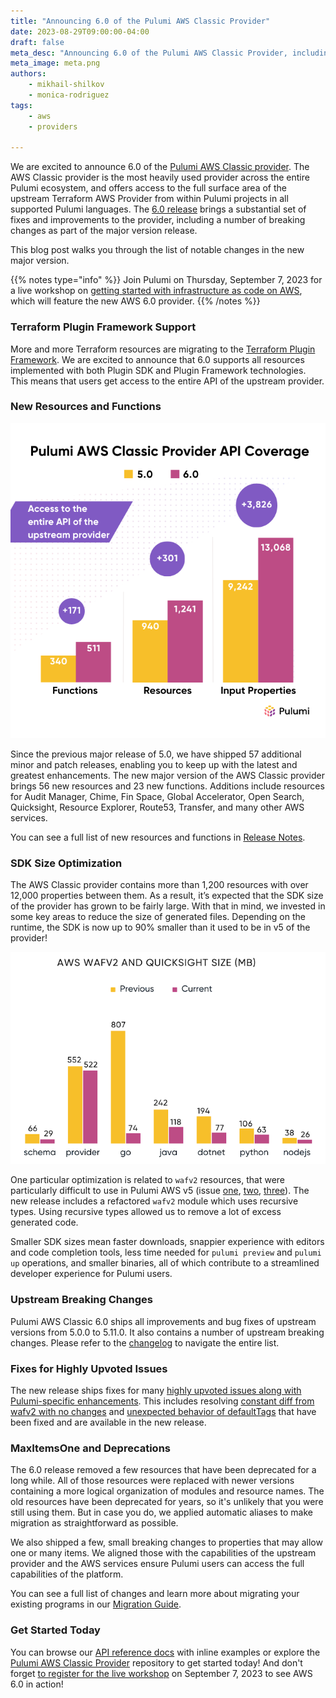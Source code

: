 ```yaml
---
title: "Announcing 6.0 of the Pulumi AWS Classic Provider"
date: 2023-08-29T09:00:00-04:00
draft: false
meta_desc: "Announcing 6.0 of the Pulumi AWS Classic Provider, including SDK size optimization, TF plugin framework support, new resources, and more."
meta_image: meta.png
authors:
    - mikhail-shilkov
    - monica-rodriguez
tags:
    - aws
    - providers

---
```


We are excited to announce 6.0 of the [Pulumi AWS Classic provider](https://www.pulumi.com/registry/packages/aws/). The AWS Classic provider is the most heavily used provider across the entire Pulumi ecosystem, and offers access to the full surface area of the upstream Terraform AWS Provider from within Pulumi projects in all supported Pulumi languages. The [6.0 release](https://github.com/pulumi/pulumi-aws/releases/tag/v6.0.2) brings a substantial set of fixes and improvements to the provider, including a number of breaking changes as part of the major version release.

This blog post walks you through the list of notable changes in the new major version.

<!--more-->

{{% notes type="info" %}}
Join Pulumi on Thursday, September 7, 2023 for a live workshop on [getting started with infrastructure as code on AWS](/resources/getting-started-with-iac-pulumi-aws/), which will feature the new AWS 6.0 provider.
{{% /notes %}}

### Terraform Plugin Framework Support

More and more Terraform resources are migrating to the [Terraform Plugin Framework](https://developer.hashicorp.com/terraform/plugin/framework). We are excited to announce that 6.0 supports all resources implemented with both Plugin SDK and Plugin Framework technologies. This means that users get access to the entire API of the upstream provider.

### New Resources and Functions

![aws_api](aws_api.png)

Since the previous major release of 5.0, we have shipped 57 additional minor and patch releases, enabling you to keep up with the latest and greatest enhancements. The new major version of the AWS Classic provider brings 56 new resources and 23 new functions. Additions include resources for Audit Manager, Chime, Fin Space, Global Accelerator, Open Search, Quicksight, Resource Explorer, Route53, Transfer, and many other AWS services.

You can see a full list of new resources and functions in [Release Notes](https://github.com/pulumi/pulumi-aws/releases/tag/v6.0.0).

### SDK Size Optimization

The AWS Classic provider contains more than 1,200 resources with over 12,000 properties between them. As a result, it’s expected that the SDK size of the provider has grown to be fairly large. With that in mind, we invested in some key areas to reduce the size of generated files. Depending on the runtime, the SDK is now up to 90% smaller than it used to be in v5 of the provider!

![aws_sdk](aws_sdk.png)

One particular optimization is related to `wafv2` resources, that were particularly difficult to use in Pulumi AWS v5 (issue [one](https://github.com/pulumi/pulumi-aws/issues/2276), [two](https://github.com/pulumi/pulumi-aws/issues/1117), [three](https://github.com/pulumi/pulumi-aws/issues/2250)). The new release includes a refactored `wafv2` module which uses recursive types. Using recursive types allowed us to remove a lot of excess generated code.

Smaller SDK sizes mean faster downloads, snappier experience with editors and code completion tools, less time needed for `pulumi preview` and `pulumi up` operations, and smaller binaries, all of which contribute to a streamlined developer experience for Pulumi users.

### Upstream Breaking Changes

Pulumi AWS Classic 6.0 ships all improvements and bug fixes of upstream versions from 5.0.0 to 5.11.0. It also contains a number of upstream breaking changes. Please refer to the [changelog](https://github.com/hashicorp/terraform-provider-aws/blob/main/CHANGELOG.md) to navigate the entire list.

### Fixes for Highly Upvoted Issues

The new release ships fixes for many [highly upvoted issues along with  Pulumi-specific enhancements](https://github.com/pulumi/pulumi-aws/issues?q=label%3A6.0+sort%3Areactions-%2B1-desc+-label%3Akind%2Ftask+-label%3Akind%2Fepic+is%3Aclosed). This includes resolving [constant diff from wafv2 with no changes](https://github.com/pulumi/pulumi-aws/issues/1423) and [unexpected behavior of defaultTags](https://github.com/pulumi/pulumi-aws/issues/1655) that have been fixed and are available in the new release.

### MaxItemsOne and Deprecations

The 6.0 release removed a few resources that have been deprecated for a long while. All of those resources were replaced with newer versions containing a more logical organization of modules and resource names. The old resources have been deprecated for years, so it's unlikely that you were still using them. But in case you do, we applied automatic aliases to make migration as straightforward as possible.

We also shipped a few, small breaking changes to properties that may allow one or many items. We aligned those with the capabilities of the upstream provider and the AWS services ensure Pulumi users can access the full capabilities of the platform.

You can see a full list of changes and learn more about migrating your existing programs in our [Migration Guide](https://www.pulumi.com/registry/packages/aws/how-to-guides/6-0-migration).

### Get Started Today

You can browse our [API reference docs](https://www.pulumi.com/registry/packages/aws/) with inline examples or explore the [Pulumi AWS Classic Provider](https://github.com/pulumi/pulumi-aws) repository to get started today! And don't forget [to register for the live workshop](/resources/getting-started-with-iac-pulumi-aws/) on September 7, 2023 to see AWS 6.0 in action!
